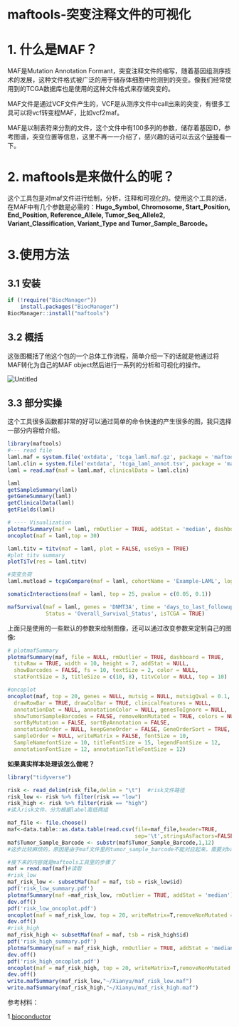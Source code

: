 # maftools-突变注释文件的可视化

# 1. 什么是MAF？

MAF是Mutation Annotation Formant，突变注释文件的缩写，随着基因组测序技术的发展，这种文件格式被广泛的用于储存体细胞中检测到的突变。像我们经常使用到的TCGA数据库也是使用的这种文件格式来存储突变的。

MAF文件是通过VCF文件产生的，VCF是从测序文件中call出来的突变，有很多工具可以将vcf转变程MAF，比如vcf2maf。

MAF是以制表符来分割的文件，这个文件中有100多列的参数，储存着基因ID，参考图谱，突变位置等信息，这里不再一一介绍了，感兴趣的话可以去这个[链接](https://docs.gdc.cancer.gov/Data/File_Formats/MAF_Format/)看一下。

# 2. maftools是来做什么的呢？

这个工具包是对maf文件进行绘制，分析，注释和可视化的。使用这个工具的话，在MAF中有几个参数是必需的：**Hugo_Symbol, Chromosome, Start_Position, End_Position, Reference_Allele, Tumor_Seq_Allele2, Variant_Classification, Variant_Type and Tumor_Sample_Barcode。**

# 3.使用方法

## 3.1 安装

```r
if (!require("BiocManager"))
    install.packages("BiocManager")
BiocManager::install("maftools")
```

## 3.2 概括

这张图概括了他这个包的一个总体工作流程，简单介绍一下的话就是他通过将MAF转化为自己的MAF object然后进行一系列的分析和可视化的操作。

![Untitled](maftools-%E7%AA%81%2032819/Untitled.png)

## 3.3 部分实操

这个工具很多函数都非常的好可以通过简单的命令快速的产生很多的图，我只选择一部分内容给介绍。

```r
library(maftools)
#--- read file
laml.maf = system.file('extdata', 'tcga_laml.maf.gz', package = 'maftools') 
laml.clin = system.file('extdata', 'tcga_laml_annot.tsv', package = 'maftools') 
laml = read.maf(maf = laml.maf, clinicalData = laml.clin)

laml
getSampleSummary(laml)
getGeneSummary(laml)
getClinicalData(laml)
getFields(laml)

# ---- Visualization
plotmafSummary(maf = laml, rmOutlier = TRUE, addStat = 'median', dashboard = TRUE, titvRaw = FALSE)
oncoplot(maf = laml,top = 30)

laml.titv = titv(maf = laml, plot = FALSE, useSyn = TRUE)
#plot titv summary
plotTiTv(res = laml.titv)

#突变负荷
laml.mutload = tcgaCompare(maf = laml, cohortName = 'Example-LAML', logscale = TRUE, capture_size = 50)

somaticInteractions(maf = laml, top = 25, pvalue = c(0.05, 0.1))

mafSurvival(maf = laml, genes = 'DNMT3A', time = 'days_to_last_followup', 
            Status = 'Overall_Survival_Status', isTCGA = TRUE)
```

上面只是使用的一些默认的参数来绘制图像，还可以通过改变参数来定制自己的图像:

```r
# plotmafSummary
plotmafSummary(maf, file = NULL, rmOutlier = TRUE, dashboard = TRUE,
  titvRaw = TRUE, width = 10, height = 7, addStat = NULL,
  showBarcodes = FALSE, fs = 10, textSize = 2, color = NULL,
  statFontSize = 3, titleSize = c(10, 8), titvColor = NULL, top = 10)

#oncoplot
oncoplot(maf, top = 20, genes = NULL, mutsig = NULL, mutsigQval = 0.1,
  drawRowBar = TRUE, drawColBar = TRUE, clinicalFeatures = NULL,
  annotationDat = NULL, annotationColor = NULL, genesToIgnore = NULL,
  showTumorSampleBarcodes = FALSE, removeNonMutated = TRUE, colors = NULL,
  sortByMutation = FALSE, sortByAnnotation = FALSE,
  annotationOrder = NULL, keepGeneOrder = FALSE, GeneOrderSort = TRUE,
  sampleOrder = NULL, writeMatrix = FALSE, fontSize = 10,
  SampleNamefontSize = 10, titleFontSize = 15, legendFontSize = 12,
  annotationFontSize = 12, annotationTitleFontSize = 12)
```

**如果真实样本处理该怎么做呢？**

```r
library("tidyverse")

risk <- read_delim(risk_file,delim = "\t")  #risk文件路径
risk_low <- risk %>% filter(risk == "low")
risk_high <- risk %>% filter(risk == "high")
#读入risk文件，分为根据label高低两组

maf_file <- file.choose()
maf<-data.table::as.data.table(read.csv(file=maf_file,header=TRUE,
                                        sep='\t',stringsAsFactors=FALSE,comment.char="#"))#maf文件路径
maf$Tumor_Sample_Barcode <- substr(maf$Tumor_Sample_Barcode,1,12)
#这步比较麻烦的，原因是由于maf文件里的tumor_sample_barcode不能对应起来，需要对barcode进行截断

#接下来的内容就是maftools工具里的步骤了
maf = read.maf(maf)#读取
#risk_low
maf_risk_low <- subsetMaf(maf = maf, tsb = risk_low$id)
pdf('risk_low_summary.pdf')
plotmafSummary(maf =maf_risk_low, rmOutlier = TRUE, addStat = 'median')
dev.off()
pdf('risk_low_oncoplot.pdf')
oncoplot(maf = maf_risk_low, top = 20, writeMatrix=T,removeNonMutated = F) #oncoplot
dev.off()
#risk_high
maf_risk_high <- subsetMaf(maf = maf, tsb = risk_high$id)
pdf('risk_high_summary.pdf')
plotmafSummary(maf = maf_risk_high, rmOutlier = TRUE, addStat = 'median')
dev.off()
pdf('risk_high_oncoplot.pdf')
oncoplot(maf = maf_risk_high, top = 20, writeMatrix=T,removeNonMutated = F)
dev.off()
write.mafSummary(maf_risk_low,"~/Xianyu/maf_risk_low.maf")
write.mafSummary(maf_risk_high,"~/Xianyu/maf_risk_high.maf")
```

参考材料：

1.[bioconductor](https://bioconductor.org/packages/release/bioc/vignettes/maftools/inst/doc/maftools.html)
